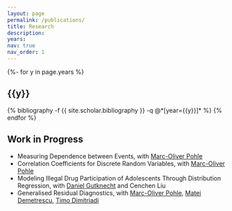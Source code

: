 ```yaml
---
layout: page
permalink: /publications/
title: Research
description:
years:
nav: true
nav_order: 1
---
```

<!-- _pages/publications.md -->
<div class="publications">

{%- for y in page.years %}
  <h2 class="year">{{y}}</h2>
  {% bibliography -f {{ site.scholar.bibliography }} -q @*[year={{y}}]* %}
{% endfor %}

</div>
<h2>Work in Progress</h2>
<ul>
   <li>Measuring Dependence between Events, with <a href="https://sites.google.com/view/marcpohle/home">Marc-Oliver Pohle</a></li>
   <li>Correlation Coefficients for Discrete Random Variables, with <a href="https://sites.google.com/view/marcpohle/home">Marc-Oliver Pohle</a></li>
   <li>Modeling Illegal Drug Participation of Adolescents Through Distribution Regression, with <a href="https://sites.google.com/view/daniel-gutknecht/home">Daniel Gutknecht</a> and Cenchen Liu</li> 
   <li>Generalised Residual Diagnostics, with <a href="https://sites.google.com/view/marcpohle/home">Marc-Oliver Pohle</a>, <a href="https://econstat.statistik.tu-dortmund.de/lehrstuhl/arbeitsgruppe/demetrescu/">Matei Demetrescu</a>, <a href="https://sites.google.com/view/timodimitriadis">Timo Dimitriadi</a></li>
</ul>
